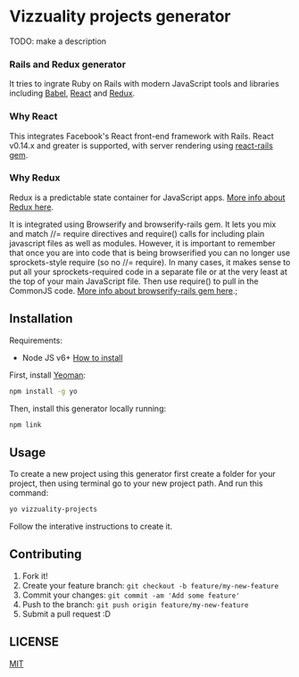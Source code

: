# Vizzuality projects generator

TODO: make a description

### Rails and Redux generator

It tries to ingrate Ruby on Rails with modern JavaScript tools and libraries including [Babel](https://babeljs.io/), [React](https://facebook.github.io/react/) and [Redux](https://github.com/reactjs/redux).

### Why React

This integrates Facebook's React front-end framework with Rails. React v0.14.x and greater is supported, with server rendering using [react-rails gem](https://github.com/reactjs/react-rails).

### Why Redux

Redux is a predictable state container for JavaScript apps. [More info about Redux here](https://github.com/reactjs/redux).

It is integrated using Browserify and browserify-rails gem. It lets you mix and match //= require directives and require() calls for including plain javascript files as well as modules. However, it is important to remember that once you are into code that is being browserified you can no longer use sprockets-style require (so no //= require). In many cases, it makes sense to put all your sprockets-required code in a separate file or at the very least at the top of your main JavaScript file. Then use require() to pull in the CommonJS code. [More info about browserify-rails gem here](https://github.com/browserify-rails/browserify-rails).;


## Installation

Requirements:

* Node JS v6+ [How to install](https://nodejs.org/download/)

First, install [Yeoman](http://yeoman.io):

```bash
npm install -g yo
```

Then, install this generator locally running:

```bash
npm link
```


## Usage

To create a new project using this generator first create a folder for your project, then using terminal go to your new project path. And run this command:

```bash
yo vizzuality-projects
```

Follow the interative instructions to create it.


## Contributing

1. Fork it!
2. Create your feature branch: `git checkout -b feature/my-new-feature`
3. Commit your changes: `git commit -am 'Add some feature'`
4. Push to the branch: `git push origin feature/my-new-feature`
5. Submit a pull request :D


## LICENSE

[MIT](LICENSE)
